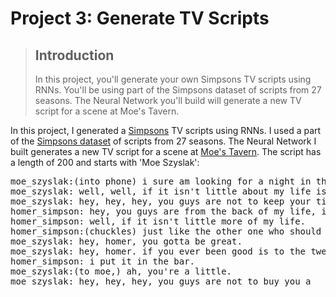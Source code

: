 # Project 3: Generate TV Scripts

>## Introduction
>In this project, you'll generate your own Simpsons TV scripts using RNNs. You'll be using part of the Simpsons dataset of scripts from 27 seasons. The Neural Network you'll build will generate a new TV script for a scene at Moe's Tavern.

In this project, I generated a [Simpsons](https://en.wikipedia.org/wiki/The_Simpsons) TV scripts using RNNs.  I used a part of the [Simpsons dataset](https://www.kaggle.com/wcukierski/the-simpsons-by-the-data) of scripts from 27 seasons.  The Neural Network I built generates a new TV script for a scene at [Moe's Tavern](https://simpsonswiki.com/wiki/Moe's_Tavern). The script has a length of 200 and starts with 'Moe Szyslak':

<div class="output_subarea output_stream output_stdout output_text">
<pre>moe_szyslak:(into phone) i sure am looking for a night in that bar in a bar telling a man.
moe_szyslak: well, well, if it isn't little about my life is, moe. you got a great way, i was just as a good one.
moe_szyslak: hey, hey, hey, you guys are not to keep your time, moe.
homer_simpson: hey, you guys are from the back of my life, is not the only one who knows what.
homer_simpson: well, if it isn't little more of my life.
homer_simpson:(chuckles) just like the other one who should i should be a drink.
moe_szyslak: hey, homer, you gotta be great.
moe_szyslak: hey, homer. if you ever been good is to the twenty in the bar, the time has come too much"
homer_simpson: i put it in the bar.
moe_szyslak:(to moe,) ah, you're a little.
moe_szyslak: hey, hey, hey, you guys are not to buy you a
</pre>
</div>
